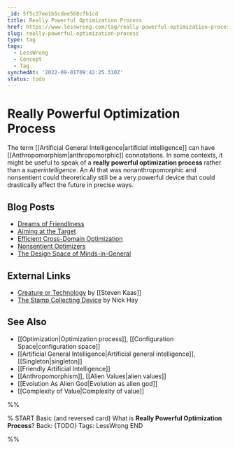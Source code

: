 ```yaml
---
_id: 5f5c37ee1b5cdee568cfb1cd
title: Really Powerful Optimization Process
href: https://www.lesswrong.com/tag/really-powerful-optimization-process
slug: really-powerful-optimization-process
type: tag
tags:
  - LessWrong
  - Concept
  - Tag
synchedAt: '2022-09-01T09:42:25.310Z'
status: todo
---
```


# Really Powerful Optimization Process

The term [[Artificial General Intelligence|artificial intelligence]] can have [[Anthropomorphism|anthropomorphic]] connotations. In some contexts, it might be useful to speak of a **really powerful optimization process** rather than a *superintelligence*. An AI that was nonanthropomorphic and nonsentient could theoretically still be a very powerful device that could drastically affect the future in precise ways.

## Blog Posts

- [Dreams of Friendliness](http://lesswrong.com/lw/tj/dreams_of_friendliness/)
- [Aiming at the Target](http://lesswrong.com/lw/v9/aiming_at_the_target/)
- [Efficient Cross-Domain Optimization](http://lesswrong.com/lw/vb/efficient_crossdomain_optimization/)
- [Nonsentient Optimizers](http://lesswrong.com/lw/x5/nonsentient_optimizers/)
- [The Design Space of Minds-in-General](http://lesswrong.com/lw/rm/the_design_space_of_mindsingeneral/)

## External Links

- [Creature or Technology](http://www.acceleratingfuture.com/steven/?p=227) by [[Steven Kaas]]
- [The Stamp Collecting Device](http://intelligence.org/blog/2007/06/11/the-stamp-collecting-device/) by Nick Hay

## See Also

- [[Optimization|Optimization process]], [[Configuration Space|configuration space]]
- [[Artificial General Intelligence|Artificial general intelligence]], [[Singleton|singleton]]
- [[Friendly Artificial Intelligence]]
- [[Anthropomorphism]], [[Alien Values|alien values]]
- [[Evolution As Alien God|Evolution as alien god]]
- [[Complexity of Value|Complexity of value]]


%%

% START
Basic (and reversed card)
What is **Really Powerful Optimization Process**?
Back: {TODO}
Tags: LessWrong
END
<!--ID: 1663157027711-->


%%
	

